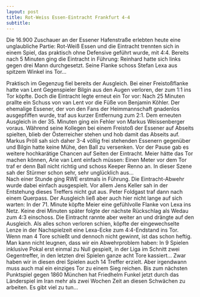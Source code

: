 ```yaml
---
layout: post
title: Rot-Weiss Essen-Eintracht Frankfurt 4-4
subtitle: 
---
```


Die 16.900 Zuschauer an der Essener Hafenstraße erlebten heute eine unglaubliche Partie: Rot-Weiß Essen und die Eintracht trennten sich in einem Spiel, das praktisch ohne Defensive geführt wurde, mit 4:4. Bereits nach 5 Minuten ging die Eintracht in Führung: Reinhard hatte sich links gegen drei Mann durchgesetzt. Seine Flanke schoss Stefan Lexa aus spitzem Winkel ins Tor...

Praktisch im Gegenzug fiel bereits der Ausgleich. Bei einer Freistoßflanke hatte van Lent Gegenspieler Bilgin aus den Augen verloren, der zum 1:1 ins Tor köpfte. Doch die Eintracht legte erneut ein Tor vor: Nach 25 Minuten prallte ein Schuss von van Lent vor die Füße von Benjamin Köhler. Der ehemalige Essener, der von den Fans der Heimmannschaft gnadenlos ausgepfiffen wurde, traf aus kurzer Entfernung zum 2:1. Dem erneuten Ausgleich in der 35. Minuten ging ein Fehler von Markus Weissenberger voraus. Während seine Kollegen bei einem Freistoß der Essener auf Abseits spielten, blieb der Österreicher stehen und hob damit das Abseits auf. Markus Pröll sah sich daher 3-4 völlig frei stehenden Essenern gegenüber und Bilgin hatte keine Mühe, den Ball zu versenken. Vor der Pause gab es weitere hochkarätige Chancen auf Seiten der Eintracht. Meier hätte das Tor machen können, Arie van Lent einfach müssen: Einen Meter vor dem Tor traf er denn Ball nicht richtig und schoss Keeper Renno an. In dieser Szene sah der Stürmer schon sehr, sehr unglücklich aus...  
Nach einer Stunde ging RWE erstmals in Führung. Die Eintracht-Abwehr wurde dabei einfach ausgespielt. Vor allem Jens Keller sah in der Entstehung dieses Treffers nicht gut aus. Peter Foldgast traf dann nach einem Querpass. Der Ausgleich ließ aber auch hier nicht lange auf sich warten: In der 71. Minute köpfte Meier eine gefühlvolle Flanke von Lexa ins Netz. Keine drei Minuten später folgte der nächste Rückschlag als Wedau zum 4:3 einschoss. Die Eintracht rannte aber weiter an und drängte auf den Ausgleich. Als alles schon verloren schien, köpfte der eingewechselte Lenze in der Nachspielzeit eine Lexa\-Ecke zum 4:4-Endstand ins Tor.  
Wenn man 4 Tore schießt und dennoch nicht gewinnt, ist das schon heftig. Man kann nicht leugnen, dass wir ein Abwehrproblem haben: In 9 Spielen inklusive Pokal erst einmal zu Null gespielt, in der Liga im Schnitt zwei Gegentreffer, in den letzten drei Spielen ganze acht Tore kassiert... Zwar haben wir in diesen drei Spielen auch 14 Treffer erzielt. Aber irgendwann muss auch mal ein einziges Tor zu einem Sieg reichen. Bis zum nächsten Punktspiel gegen 1860 München hat Friedhelm Funkel jetzt durch das Länderspiel im Iran mehr als zwei Wochen Zeit an diesen Schwächen zu arbeiten. Es gibt viel zu tun...

